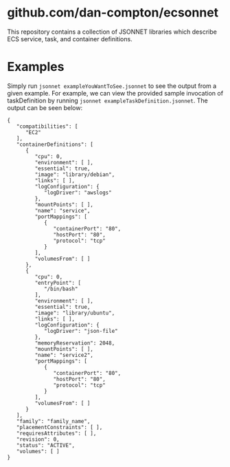 # github.com/dan-compton/ecsonnet

This repository contains a collection of JSONNET libraries which describe ECS service, task, and container definitions.


# Examples

Simply run `jsonnet exampleYouWantToSee.jsonnet` to see the output from a given example.  For example,
we can view the provided sample invocation of taskDefinition by running `jsonnet exampleTaskDefinition.jsonnet`.
The output can be seen below:

```
{
   "compatibilities": [
      "EC2"
   ],
   "containerDefinitions": [
      {
         "cpu": 0,
         "environment": [ ],
         "essential": true,
         "image": "library/debian",
         "links": [ ],
         "logConfiguration": {
            "logDriver": "awslogs"
         },
         "mountPoints": [ ],
         "name": "service",
         "portMappings": [
            {
               "containerPort": "80",
               "hostPort": "80",
               "protocol": "tcp"
            }
         ],
         "volumesFrom": [ ]
      },
      {
         "cpu": 0,
         "entryPoint": [
            "/bin/bash"
         ],
         "environment": [ ],
         "essential": true,
         "image": "library/ubuntu",
         "links": [ ],
         "logConfiguration": {
            "logDriver": "json-file"
         },
         "memoryReservation": 2048,
         "mountPoints": [ ],
         "name": "service2",
         "portMappings": [
            {
               "containerPort": "80",
               "hostPort": "80",
               "protocol": "tcp"
            }
         ],
         "volumesFrom": [ ]
      }
   ],
   "family": "family_name",
   "placementConstraints": [ ],
   "requiresAttributes": [ ],
   "revision": 0,
   "status": "ACTIVE",
   "volumes": [ ]
}
```
